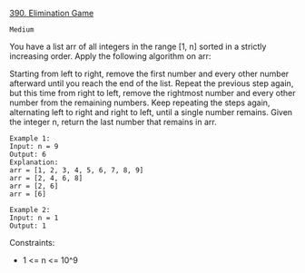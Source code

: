 [390. Elimination Game](https://leetcode.com/problems/elimination-game/description/)

`Medium`

You have a list arr of all integers in the range [1, n] sorted in a strictly increasing order. Apply the following algorithm on arr:

Starting from left to right, remove the first number and every other number afterward until you reach the end of the list.
Repeat the previous step again, but this time from right to left, remove the rightmost number and every other number from the remaining numbers.
Keep repeating the steps again, alternating left to right and right to left, until a single number remains.
Given the integer n, return the last number that remains in arr.

```
Example 1:
Input: n = 9
Output: 6
Explanation:
arr = [1, 2, 3, 4, 5, 6, 7, 8, 9]
arr = [2, 4, 6, 8]
arr = [2, 6]
arr = [6]

Example 2:
Input: n = 1
Output: 1
```

Constraints:

- 1 <= n <= 10^9